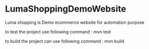 # LumaShoppingDemoWebsite
Luma shopping is Demo ecommerce website for automation purpose


to test the project use following command : mvn test

to build the project can use following command : mvn build
